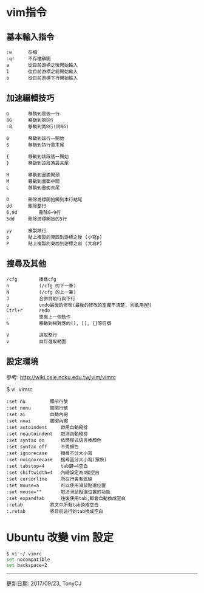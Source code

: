 # vim指令



## 基本輸入指令
```
:w	    存檔
:q!	    不存檔離開
a	    從目前游標之後開始輸入
i	    從目前游標之前開始輸入
o	    從目前游標下行開始輸入
```



## 加速編輯技巧
```
G	    移動到最後一行
8G	    移動到第8行
:8	    移動到第8行(同8G)

0	    移動到該行一開始
$	    移動到該行最末尾

{	    移動到該段落一開始
}	    移動到該段落最末尾

H	    移動到畫面開頭
M	    移動到畫面中間
L	    移動到畫面末尾

D	    刪除游標開始觸到本行結尾
dd	    刪除整行
6,9d        刪除6~9行
5dd	    刪除游標開始的5行

yy	    複製該行
p	    貼上複製的東西到游標之後 (小寫p)
P	    貼上複製的東西到游標之前 (大寫P)
```



## 搜尋及其他

```
/cfg        搜尋cfg
n           (/cfg 的下一筆)
N           (/cfg 的上一筆)
J           合併目前行與下行
u           undo最後的修改(最後的修改的定義不清楚, 別亂用@@)
Ctrl+r      redo
.           重複上一個動作
%           移動到相對應的(), [], {}等符號

V           選取整行
v           自訂選取範圍
```


## 設定環境
參考: http://wiki.csie.ncku.edu.tw/vim/vimrc


$ vi .vimrc
```
:set nu			顯示行號
:set nonu		關閉行號
:set ai			自動內縮
:set noai		關閉內縮
:set autoindent     啟用自動縮排
:set noautoindent   取消自動縮排
:set syntax on      依照程式語言換顏色
:set syntax off     不秀顏色
:set ignorecase		搜尋不分大小寫
:set noignorecase	搜尋區分大小寫(預設)
:set tabstop=4		tab鍵=4空白
:set shiftwidth=4	內縮設定為4個空白
:set cursorline		所在行會有底線
:set mouse=a		可以使用滑鼠點選位置
:set mouse=""		取消滑鼠點選位置的功能
:set expandtab		往後使用tab,都會自動換成空白
:retab			將文中所有tab換成空白
:.retab			將目前這行的tab換成空白
```

# Ubuntu 改變 vim 設定

```sh
$ vi ~/.vimrc
set nocompatible
set backspace=2
```



---
更新日期: 2017/09/23, TonyCJ
